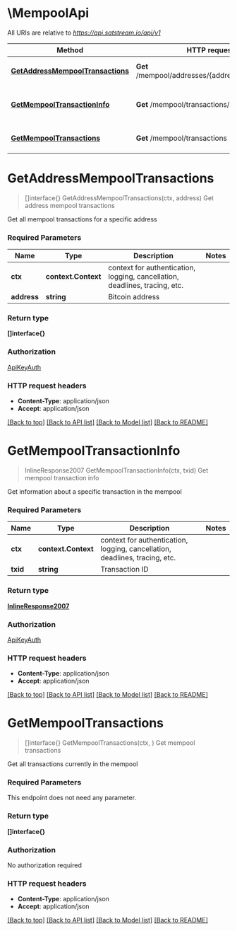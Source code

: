 # \MempoolApi

All URIs are relative to *https://api.satstream.io/api/v1*

Method | HTTP request | Description
------------- | ------------- | -------------
[**GetAddressMempoolTransactions**](MempoolApi.md#GetAddressMempoolTransactions) | **Get** /mempool/addresses/{address}/transactions | Get address mempool transactions
[**GetMempoolTransactionInfo**](MempoolApi.md#GetMempoolTransactionInfo) | **Get** /mempool/transactions/{txid} | Get mempool transaction info
[**GetMempoolTransactions**](MempoolApi.md#GetMempoolTransactions) | **Get** /mempool/transactions | Get mempool transactions


# **GetAddressMempoolTransactions**
> []interface{} GetAddressMempoolTransactions(ctx, address)
Get address mempool transactions

Get all mempool transactions for a specific address

### Required Parameters

Name | Type | Description  | Notes
------------- | ------------- | ------------- | -------------
 **ctx** | **context.Context** | context for authentication, logging, cancellation, deadlines, tracing, etc.
  **address** | **string**| Bitcoin address | 

### Return type

**[]interface{}**

### Authorization

[ApiKeyAuth](../README.md#ApiKeyAuth)

### HTTP request headers

 - **Content-Type**: application/json
 - **Accept**: application/json

[[Back to top]](#) [[Back to API list]](../README.md#documentation-for-api-endpoints) [[Back to Model list]](../README.md#documentation-for-models) [[Back to README]](../README.md)

# **GetMempoolTransactionInfo**
> InlineResponse2007 GetMempoolTransactionInfo(ctx, txid)
Get mempool transaction info

Get information about a specific transaction in the mempool

### Required Parameters

Name | Type | Description  | Notes
------------- | ------------- | ------------- | -------------
 **ctx** | **context.Context** | context for authentication, logging, cancellation, deadlines, tracing, etc.
  **txid** | **string**| Transaction ID | 

### Return type

[**InlineResponse2007**](inline_response_200_7.md)

### Authorization

[ApiKeyAuth](../README.md#ApiKeyAuth)

### HTTP request headers

 - **Content-Type**: application/json
 - **Accept**: application/json

[[Back to top]](#) [[Back to API list]](../README.md#documentation-for-api-endpoints) [[Back to Model list]](../README.md#documentation-for-models) [[Back to README]](../README.md)

# **GetMempoolTransactions**
> []interface{} GetMempoolTransactions(ctx, )
Get mempool transactions

Get all transactions currently in the mempool

### Required Parameters
This endpoint does not need any parameter.

### Return type

**[]interface{}**

### Authorization

No authorization required

### HTTP request headers

 - **Content-Type**: application/json
 - **Accept**: application/json

[[Back to top]](#) [[Back to API list]](../README.md#documentation-for-api-endpoints) [[Back to Model list]](../README.md#documentation-for-models) [[Back to README]](../README.md)

